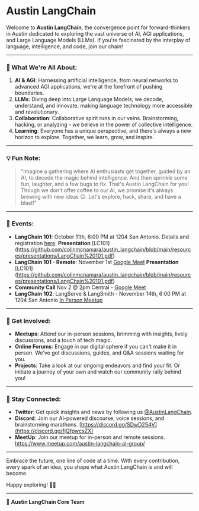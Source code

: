 # Austin LangChain

Welcome to **Austin LangChain**, the convergence point for forward-thinkers in Austin dedicated to exploring the vast universe of AI, AGI applications, and Large Language Models (LLMs). If you're fascinated by the interplay of language, intelligence, and code, join our chain!

---

### 🚀 What We're All About:

1. **AI & AGI**: Harnessing artificial intelligence, from neural networks to advanced AGI applications, we're at the forefront of pushing boundaries.
2. **LLMs**: Diving deep into Large Language Models, we decode, understand, and innovate, making language technology more accessible and revolutionary.
3. **Collaboration**: Collaborative spirit runs in our veins. Brainstorming, hacking, or analyzing - we believe in the power of collective intelligence.
4. **Learning**: Everyone has a unique perspective, and there's always a new horizon to explore. Together, we learn, grow, and inspire.

---

### 💡 Fun Note:
> "Imagine a gathering where AI enthusiasts get together, guided by an AI, to decode the magic behind intelligence. And then sprinkle some fun, laughter, and a few bugs to fix. That's Austin LangChain for you! Though we don't offer coffee to our AI, we promise it's always brewing with new ideas 😉. Let's explore, hack, share, and have a blast!"

---

### 📅 Events:
- **LangChain 101**: October 11th, 6:00 PM at 1204 San Antonio. Details and registration [here](https://www.meetup.com/austin-langchain-ai-group/events/296499443/). **Presentation** [LC101] (https://github.com/colinmcnamara/austin_langchain/blob/main/resources/presentations/LangChain%20101.pdf) 
- **LangChain 101 - Remote**: November 1st [Google Meet](https://www.meetup.com/austin-langchain-ai-group/events/296856859/) **Presentation** [LC101] (https://github.com/colinmcnamara/austin_langchain/blob/main/resources/presentations/LangChain%20101.pdf) 
- **Community Call** Nov 2 @ 2pm Central - [Google Meet](https://meet.google.com/wvi-iehn-wnj)
- **LangChain 102**: LangServe & LangSmith - November 14th, 6:00 PM at 1204 San Antonio [In Person Meetup](https://www.meetup.com/austin-langchain-ai-group/events/297140581/)

---

### 🤝 Get Involved:
- **Meetups**: Attend our in-person sessions, brimming with insights, lively discussions, and a touch of tech magic.
- **Online Forums**: Engage in our digital sphere if you can't make it in person. We've got discussions, guides, and Q&A sessions waiting for you.
- **Projects**: Take a look at our ongoing endeavors and find your fit. Or initiate a journey of your own and watch our community rally behind you!

---

### 📣 Stay Connected:
- **Twitter**: Get quick insights and news by following us [@AustinLangChain](#).
- **Discord**: Join our AI-powered discourse, voice sessions, and brainstorming marathons. [https://discord.gg/SDwD254V](https://discord.gg/fjQfpwcsZX)
- **MeetUp**: Join our meetup for in-person and remote sessions. https://www.meetup.com/austin-langchain-ai-group/

---

Embrace the future, one line of code at a time. With every contribution, every spark of an idea, you shape what Austin LangChain is and will become.

Happy exploring! 🚀🌟

---

👥 **Austin LangChain Core Team** 

